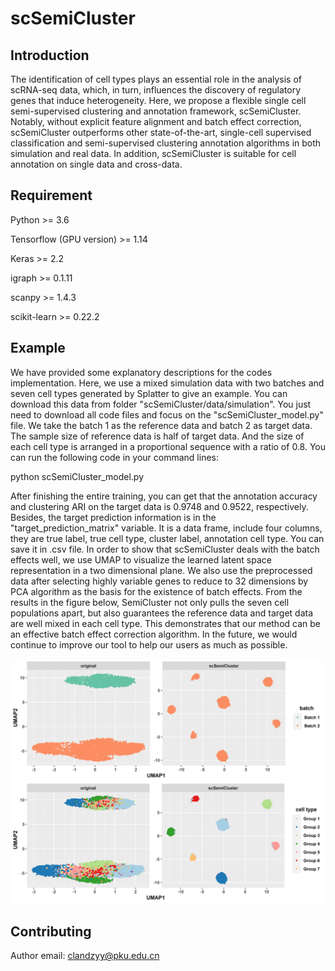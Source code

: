 # scSemiCluster
Introduction
-----
The identification of cell types plays an essential role in the analysis of scRNA-seq data, which, in turn, influences the discovery of regulatory genes that induce heterogeneity. Here, we propose a flexible single cell semi-supervised clustering and annotation framework, scSemiCluster. Notably, without explicit feature alignment and batch effect correction,  scSemiCluster outperforms other state-of-the-art, single-cell supervised classification and semi-supervised clustering annotation algorithms in both simulation and real data. In addition, scSemiCluster is suitable for cell annotation on single data and cross-data. 

Requirement
-----
Python >= 3.6

Tensorflow (GPU version) >= 1.14

Keras >= 2.2

igraph >= 0.1.11

scanpy >= 1.4.3

scikit-learn >= 0.22.2

Example
-----
We have provided some explanatory descriptions for the codes implementation. Here, we use a mixed simulation data with two batches and seven cell types generated by Splatter  to give an example. You can download this data from folder "scSemiCluster/data/simulation". You just need to download all code files and focus on the "scSemiCluster_model.py" file. We take the batch 1 as the reference data and batch 2 as target data. The sample size of reference data is half of target data. And the size of each cell type is arranged in a proportional sequence with a ratio of 0.8. You can run the following code in your command lines:

python scSemiCluster_model.py

After finishing the entire training, you can get that the annotation accuracy and clustering ARI on the target data is 0.9748 and 0.9522, respectively. Besides, the target prediction information is in the "target_prediction_matrix" variable. It is a data frame, include four columns, they are true label, true cell type, cluster label, annotation cell type. You can save it in .csv file. In order to show that scSemiCluster deals with the batch effects well,  we use UMAP to visualize the learned latent space representation in a two dimensional plane. We also use the preprocessed data after selecting highly variable genes to reduce to 32 dimensions by PCA algorithm as the basis for the existence of batch effects. From the results in the figure below, SemiCluster not only pulls the seven cell populations apart, but also guarantees the reference data and target data are well mixed in each cell type. This demonstrates that our method can be an effective batch effect correction algorithm. In the future, we would continue to improve our tool to help our users as much as possible.

![model](https://github.com/xuebaliang/scSemiCluster/blob/master/data/result/simulation_visualization.png)

Contributing
-----
Author email: clandzyy@pku.edu.cn
